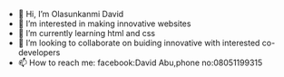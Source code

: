 - 👋 Hi, I’m Olasunkanmi David
- 👀 I’m interested in making innovative websites
- 🌱 I’m currently learning html and css
- 💞️ I’m looking to collaborate on buiding innovative with interested co-developers 
- 📫 How to reach me: facebook:David Abu,phone no:08051199315

<!---
olasunkanmidavid12345/olasunkanmidavid12345 is a ✨ special ✨ repository because its `README.md` (this file) appears on your GitHub profile.
You can click the Preview link to take a look at your changes.
--->
